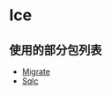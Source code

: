 # Ice

## 使用的部分包列表
- [Migrate](https://github.com/golang-migrate/migrate)
- [Sqlc](https://sqlc.dev/)